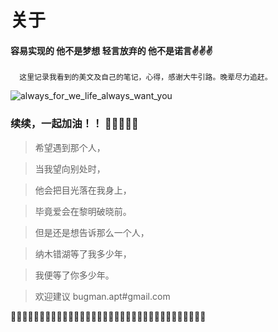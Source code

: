 # 关于

#### 容易实现的 他不是梦想  轻言放弃的 他不是诺言✌✌✌


```
  这里记录我看到的美文及自己的笔记，心得，感谢大牛引路。晚辈尽力追赶。
```
![always_for_we_life_always_want_you](https://s2.ax1x.com/2020/01/06/lrQRoR.jpg)

### 续续，一起加油！！ 🤞🤞🤞🤞🤞

>希望遇到那个人，

>当我望向别处时，

>他会把目光落在我身上，

>毕竟爱会在黎明破晓前。

>但是还是想告诉那么一个人，

>纳木错湖等了我多少年，

>我便等了你多少年。

>欢迎建议 bugman.apt#gmail.com

🚄🚃🚃🚃🚃🚃🚃🚃🚃🚃🚃🚃🚃🚃🚃🚃🚃🚃🚃🚃🚃🚃🚃🚃🚃🚃🚃🚃🚃🚃🚃🚃🚃🚃

